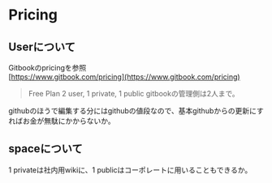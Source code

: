 # Pricing

## Userについて
Gitbookのpricingを参照  
[https://www.gitbook.com/pricing](https://www.gitbook.com/pricing)

> Free Plan 2 user, 1 private, 1 public gitbookの管理側は2人まで。  　

githubのほうで編集する分にはgithubの値段なので、基本githubからの更新にすればお金が無駄にかからないか。

## spaceについて

1 privateは社内用wikiに、1 publicはコーポレートに用いることもできるか。

